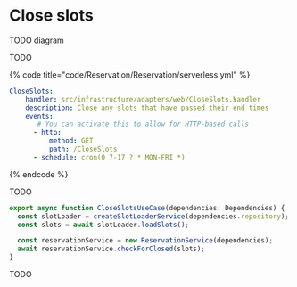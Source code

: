 # Close slots

TODO diagram

TODO

{% code title="code/Reservation/Reservation/serverless.yml" %}
```yaml
CloseSlots:
    handler: src/infrastructure/adapters/web/CloseSlots.handler
    description: Close any slots that have passed their end times
    events:
       # You can activate this to allow for HTTP-based calls
      - http:
          method: GET
          path: /CloseSlots
      - schedule: cron(0 7-17 ? * MON-FRI *)
```
{% endcode %}

TODO

```typescript
export async function CloseSlotsUseCase(dependencies: Dependencies) {
  const slotLoader = createSlotLoaderService(dependencies.repository);
  const slots = await slotLoader.loadSlots();

  const reservationService = new ReservationService(dependencies);
  await reservationService.checkForClosed(slots);
}
```

TODO
